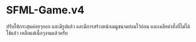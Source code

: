 # SFML-Game.v4
ปรับให้กระสุนค่อยๆออก และมีรูปแล้ว และมีการสร้างหน้าเมนูขนาดย่อมไว้ก่อน และเคลียคำสั่งที่ไม่ได้ใช้แล้ว เหลือแต่เนื้อๆงานแล้วครับ
